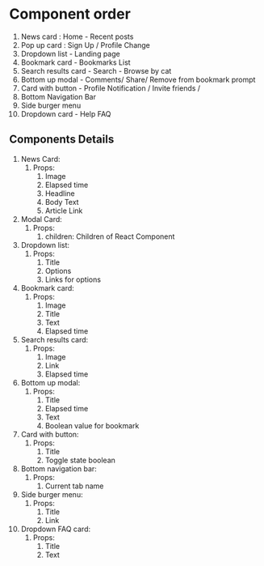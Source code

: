 # Component order
1. News card : Home - Recent posts
2. Pop up card : Sign Up / Profile Change
4. Dropdown list -  Landing page
5. Bookmark card - Bookmarks List
6. Search results card - Search - Browse by cat
7. Bottom up modal - Comments/ Share/ Remove from bookmark prompt
8. Card with button - Profile Notification / Invite friends / 
9. Bottom Navigation Bar  
10. Side burger menu 
11. Dropdown card - Help FAQ


## Components Details
1. News Card: 
    1. Props:
        1. Image
        2. Elapsed time
        3. Headline
        4. Body Text
        5. Article Link
2. Modal Card:
    1. Props:
        1. children: Children of React Component
3. Dropdown list:
    1. Props:
        1. Title
        2. Options
        3. Links for options
4. Bookmark card:
    1. Props:
        1. Image
        2. Title
        3. Text
        4. Elapsed time
5. Search results card:
    1. Props:
        1. Image
        2. Link
        3. Elapsed time
6. Bottom up modal:
    1. Props:
        1. Title
        2. Elapsed time
        3. Text
        4. Boolean value for bookmark
7. Card with button:
    1. Props:
        1. Title
        2. Toggle state boolean
8. Bottom navigation bar:
    1. Props:
        1. Current tab name 
9. Side burger menu:
    1. Props:
        1. Title 
        2. Link
10. Dropdown FAQ card:
    1. Props:
        1. Title
        2. Text